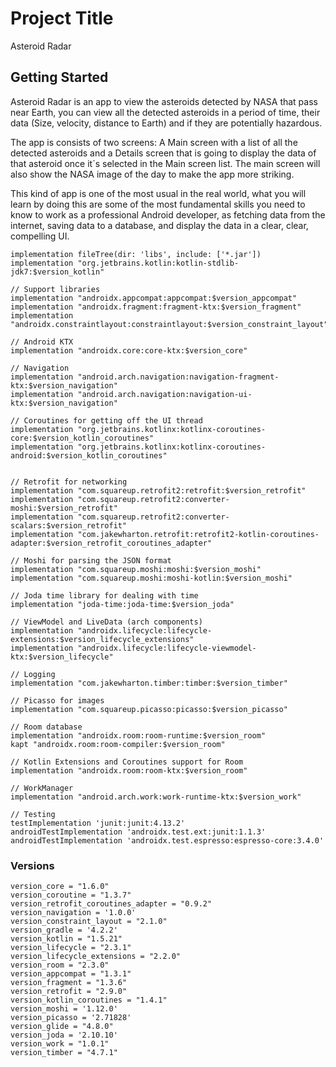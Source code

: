 # Project Title

Asteroid Radar

## Getting Started

Asteroid Radar is an app to view the asteroids detected by NASA that pass near Earth, you can view all the detected asteroids in a period of time, their data (Size, velocity, distance to Earth) and if they are potentially hazardous.

The app is consists of two screens: A Main screen with a list of all the detected asteroids and a Details screen that is going to display the data of that asteroid once it´s selected in the Main screen list. The main screen will also show the NASA image of the day to make the app more striking.

This kind of app is one of the most usual in the real world, what you will learn by doing this are some of the most fundamental skills you need to know to work as a professional Android developer, as fetching data from the internet, saving data to a database, and display the data in a clear, clear, compelling UI.


```
implementation fileTree(dir: 'libs', include: ['*.jar'])
implementation "org.jetbrains.kotlin:kotlin-stdlib-jdk7:$version_kotlin"

// Support libraries
implementation "androidx.appcompat:appcompat:$version_appcompat"
implementation "androidx.fragment:fragment-ktx:$version_fragment"
implementation "androidx.constraintlayout:constraintlayout:$version_constraint_layout"

// Android KTX
implementation "androidx.core:core-ktx:$version_core"

// Navigation
implementation "android.arch.navigation:navigation-fragment-ktx:$version_navigation"
implementation "android.arch.navigation:navigation-ui-ktx:$version_navigation"

// Coroutines for getting off the UI thread
implementation "org.jetbrains.kotlinx:kotlinx-coroutines-core:$version_kotlin_coroutines"
implementation "org.jetbrains.kotlinx:kotlinx-coroutines-android:$version_kotlin_coroutines"


// Retrofit for networking
implementation "com.squareup.retrofit2:retrofit:$version_retrofit"
implementation "com.squareup.retrofit2:converter-moshi:$version_retrofit"
implementation "com.squareup.retrofit2:converter-scalars:$version_retrofit"
implementation "com.jakewharton.retrofit:retrofit2-kotlin-coroutines-adapter:$version_retrofit_coroutines_adapter"

// Moshi for parsing the JSON format
implementation "com.squareup.moshi:moshi:$version_moshi"
implementation "com.squareup.moshi:moshi-kotlin:$version_moshi"

// Joda time library for dealing with time
implementation "joda-time:joda-time:$version_joda"

// ViewModel and LiveData (arch components)
implementation "androidx.lifecycle:lifecycle-extensions:$version_lifecycle_extensions"
implementation "androidx.lifecycle:lifecycle-viewmodel-ktx:$version_lifecycle"

// Logging
implementation "com.jakewharton.timber:timber:$version_timber"

// Picasso for images
implementation "com.squareup.picasso:picasso:$version_picasso"

// Room database
implementation "androidx.room:room-runtime:$version_room"
kapt "androidx.room:room-compiler:$version_room"

// Kotlin Extensions and Coroutines support for Room
implementation "androidx.room:room-ktx:$version_room"

// WorkManager
implementation "android.arch.work:work-runtime-ktx:$version_work"

// Testing
testImplementation 'junit:junit:4.13.2'
androidTestImplementation 'androidx.test.ext:junit:1.1.3'
androidTestImplementation 'androidx.test.espresso:espresso-core:3.4.0'
```

### Versions

```
version_core = "1.6.0"
version_coroutine = "1.3.7"
version_retrofit_coroutines_adapter = "0.9.2"
version_navigation = '1.0.0'
version_constraint_layout = "2.1.0"
version_gradle = '4.2.2'
version_kotlin = "1.5.21"
version_lifecycle = "2.3.1"
version_lifecycle_extensions = "2.2.0"
version_room = "2.3.0"
version_appcompat = "1.3.1"
version_fragment = "1.3.6"
version_retrofit = "2.9.0"
version_kotlin_coroutines = "1.4.1"
version_moshi = '1.12.0'
version_picasso = '2.71828'
version_glide = "4.8.0"
version_joda = '2.10.10'
version_work = "1.0.1"
version_timber = "4.7.1"
```


